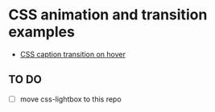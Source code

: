 # CSS animation and transition examples

- [CSS caption transition on hover](https://front-end-materials.github.io/css-animation-transition/image-caption/)

## TO DO

- [ ] move css-lightbox to this repo